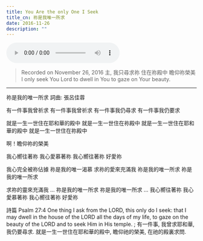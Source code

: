```yaml
---
title: You Are the only One I Seek
title_cn: 祢是我唯一所求
date: 2016-11-26
description: ""
---
```


<audio controls src="/content/posts/only-one-i-seek/only-one-i-seek.mp3"></audio>

> Recorded on November 26, 2016
> 主, 我只尋求祢
> 住在祢殿中
> 瞻仰祢榮美
> I only seek You Lord
> to dwell in You
> to gaze on Your beauty.

---

祢是我的唯一所求
詞曲: 張呂佳蓉

有一件事我曾祈求
有一件事我曾祈求
有一件事我仍尋求
有一件事我仍要求

就是一生一世住在耶和華的殿中
就是一生一世住在祢殿中
就是一生一世住在耶和華的殿中
就是一生一世住在祢殿中

啊！瞻仰祢的榮美

我心嚮往著祢
我心愛慕著祢
我心嚮往著祢
好愛祢

我心完全被祢佔據
祢是我的唯一渴慕
求祢的愛來充滿我
祢是我的唯一所求
祢是我的唯一所求

求祢的靈來充滿我
...
祢是我的唯一所求
祢是我的唯一所求
...
我心嚮往著祢
我心愛慕著祢
我心嚮往著祢
好愛祢

詩篇 Psalm 27:4
​One thing I ask from the LORD, this only do I seek: that I may dwell in the house of the LORD all the days of my life, to gaze on the beauty of the LORD and to seek Him in His temple. ;
有一件事, 我曾求耶和華, 我仍要尋求. 就是一生一世住在耶和華的殿中, 瞻仰祂的榮美, 在祂的殿裏求問.
